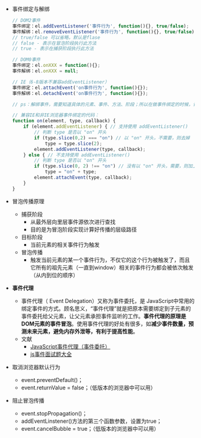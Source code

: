 
- 事件绑定与解绑

  ```js
  // DOM2事件
  事件绑定：el.addEventListener('事件行为', function(){}, true/false);
  事件解绑：el.removeEventListener('事件行为', function(){}, true/false);
  // true/false 可以省略，默认是flase
  // false - 表示在冒泡阶段执行此方法
  // true - 表示在捕获阶段执行此方法
  
  // DOM0事件
  事件绑定：el.onXXX = function(){};
  事件解绑：el.onXXX = null;
  
  // IE（6-8版本不兼容addEventListener）
  事件绑定：el.attachEvent('on事件行为', function(){});
  事件解绑：el.detachEvent('on事件行为', function(){});
  
  // ps：解绑事件，需要知道具体的元素、事件、方法、阶段；所以在做事件绑定的时候，记得绑定实名函数；如果不考虑解绑函数，可以使用匿名函数。
  
  // 兼容IE和非IE浏览器事件绑定的代码：
  function on(element, type, callback) {
      if (element.addEventListener) { // 支持使用 addEventListener()
          // 判断 type 是否以 "on" 开头
          if (type.slice(0,2) === "on") // 以 "on" 开头，不需要，则去掉
              type = type.slice(2);
          element.addEventListener(type, callback);
      } else { // 不支持使用 addEventListener()
          // 判断 type 是否以 "on" 开头
          if (type.slice(0, 2) !== "on") // 没有以 "on" 开头，需要，则加上
              type = "on" + type;
          element.attachEvent(type, callback);
      }
  }
  ```

  

- 冒泡传播原理

  - 捕获阶段
    - 从最外层向里层事件源依次进行查找
    - 目的是为冒泡阶段实现计算好传播的层级路径
  - 目标阶段
    - 当前元素的相关事件行为触发
  - 冒泡传播
    - 触发当前元素的某一个事件行为，不仅它的这个行为被触发了，而且它所有的祖先元素（一直到window）相关的事件行为都会被依次触发（从内到位的顺序）

- **事件代理**

  - 事件代理（ Event Delegation）又称为事件委托，是 JavaScript中常用的绑定事件的方式。顾名思义，“事件代理”就是把原本需要绑定到子元素的事件委托给父元素，让父元素承担事件监听的工作。**事件代理的原理是DOM元素的事件冒泡**。使用事件代理的好处有很多，如**减少事件数量，预测未来元素，避免内存外泄等，有利于提高性能**。
  - 文献
    - [JavaScript事件代理（事件委托）](https://blog.csdn.net/qq_38128179/article/details/86293394)
    - [js事件面试题大全](https://www.jianshu.com/p/5c5ef7122b00)

- 取消浏览器默认行为

  - event.preventDefault()；
  - event.returnValue = false；（低版本的浏览器中可以用）

- 阻止冒泡传播

  - event.stopPropagation()；
  - addEventLinstener()方法的第三个函数参数，设置为true；
  - event.cancelBubble = true；（低版本的浏览器中可以用）
